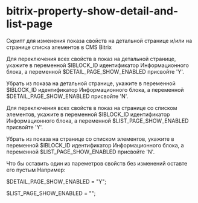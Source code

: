 # bitrix-property-show-detail-and-list-page
Скрипт для изменения показа свойств на детальной странице и/или на странице списка элементов 
в CMS Bitrix

Для переключения всех свойств в показ на детальной странице, укажите в переменной $IBLOCK_ID
идентификатор Информационного блока, а переменной $DETAIL_PAGE_SHOW_ENABLED присвойте 'Y'.

Убрать из показа на детальной странице, укажите в переменной $IBLOCK_ID
идентификатор Информационного блока, а переменной $DETAIL_PAGE_SHOW_ENABLED присвойте 'N'.

Для переключения всех свойств в показ на странице со списком элементов, укажите в переменной $IBLOCK_ID
идентификатор Информационного блока, а переменной $LIST_PAGE_SHOW_ENABLED присвойте 'Y'.

Убрать из показа на странице со списком элементов, укажите в переменной $IBLOCK_ID
идентификатор Информационного блока, а переменной $LIST_PAGE_SHOW_ENABLED присвойте 'N'.

Что бы оставить один из пареметров свойств без изменений оставте его пустым 
Например:

$DETAIL_PAGE_SHOW_ENABLED = "Y";

$LIST_PAGE_SHOW_ENABLED = "";
